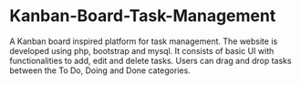 # Kanban-Board-Task-Management
A Kanban board inspired platform for task management.
The website is developed using php, bootstrap and mysql.
It consists of basic UI with functionalities to add, edit and delete tasks.
Users can drag and drop tasks between the To Do, Doing and Done categories.